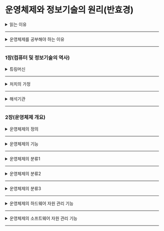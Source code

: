 # 운영체제와 정보기술의 원리(반효경)

<details>
  <summary> 읽는 이유 </summary>
  </br>
  <p>운영체제 공룡책을 보기 전에 가볍게 읽어보는 책</p>
  <p>코치님에게 추천받았다</p>
</details>
<hr>

<details>
  <summary> 운영체제를 공부해야 하는 이유 </summary>
  </br>
  <p>IT 업계가 빠르게 변화한다고 하지만 핵심 철학과 기초는 변하지 않는다</p>
  <p>컴퓨터 하드웨어와 소프트웨어를 총괄하는 운영체제의 의사결정 및 동작 원리를 통해 변하지 않는 원리와 철학에 대해 살펴 볼 수 있다</p>
</details>
<hr>

### 1장(컴퓨터 및 정보기술의 역사)

<details>
  <summary> 튜링머신 </summary>
  </br>
  <p>컴퓨터에 대한 가장 단순하고 매력적인 이론적 모델</p>
  <p>가상적이고 논리적인 기계라고 할 수 있다</p>
  <p>현대의 최첨단 컴퓨터로 풀 수 있는 모든 문제들을 간단한 튜링머신에도 풀 수 있다</p>
</details>
<hr>

<details>
  <summary> 처치의 가정 </summary>
  </br>
  <p>튜링머신보다 더 처리력이 우수한 컴퓨터 구조는 있을 수 없다</p>
  <p>알고리즘에 의해 풀리는 문제들은 그것을 풀기 위해 채택하는 컴퓨터 체계와는 무관하다</p>
</details>
<hr>

<details>
  <summary> 해석기관 </summary>
  </br>
  <p>반복적인 복잡한 계산을 정확하게 하기 위해 개발됨</p>
  <p>천공카드를 이용해서 프로그램될 수 있음</p>
  <p>현대의 컴퓨터에서 발견되는 네 가지 기본 구성 요소를 포함함(입력, 출력, 처리, 저장 장치)</p>
</details>
<hr>

### 2장(운영체제 개요)

<details>
  <summary> 운영체제의 정의 </summary>
  </br>
  <p>컴퓨터 하드웨어 바로 윗단에 설치되는 소프트웨어</p>
  <p>사용자 및 다른 모든 소프트웨어와 하드웨어를 연결하는 소프트웨어 계층</p>
  <p>메모리에 상주하는 운영체제의 부분을 커널이라 부른다(좁은 의미의 운영체제)</p>
</details>
<hr>

<details>
  <summary> 운영체제의 기능 </summary>
  </br>
  <p>하드웨어쪽 역할과 사용자쪽 역할의 두 가지로 나누어 볼 수 있다</p>
  <p>사용자가 직접 다루기 힘든 각종 하드웨어를 관리하고, 사용자에게 편한 인터페이스를 제공한다</p>
  <p>컴퓨터 시스템 내의 자원을 효율적으로 관리하고, 컴퓨터 시스템을 편리하게 사용할 수 있는 환경을 제공한다고 할 수 있다</p>
  <p>사용자와 자기 자신을 보호하는 보안도 담당한다</p>
</details>
<hr>

<details>
  <summary> 운영체제의 분류1 </summary>
  </br>
  <p>단일작업용 운영체제와 다중작업용 운영체제로 나눌 수 있다</p>
  <p>초창기 운영체제인 도스가 단일작업용의 대표적인 예시</p>
  <p>현대 대부분의 운영체제는 다중작업용, 윈도우가 대표적</p>
  <p>다중 작업 처리시 하나의 CPU에서 짧은 시간 규모로 번갈아가며 여러프로그램을 실행. 이와 같은 시스템을 시분할 시스템이라고 부른다</p>
  <p>메모리는 CPU와 달리 여러 프로그램이 동시에 올라올 수 있다. 메모리 공간을 분할해 동시에 여러 프로그램을 실행시키는 시스템을 다중 프로그래밍 시스템이라고 부른다</p>
</details>
<hr>

<details>
  <summary> 운영체제의 분류2 </summary>
  </br>
  <p>다중 사용자에 대한 동시 지원 여부로도 분류 가능하다</p>
  <p>흔히 서버라고 불리는 컴퓨터는 동시에 여러명이 접속해 사용가능한 예시</p>
</details>
<hr>

<details>
  <summary> 운영체제의 분류3 </summary>
  </br>
  <p>작업을 처리하는 방식으로도 분류 가능</p>
  <p>일괄처리(batch processing)방식과 시분할 방식, 실시간 방식으로도 나눌 수 있다</p>
  <p>현대 일반적인 컴퓨터는 대부분 시분할 방식</p>
  <p>실시간 방식은 정해진 시간안에 반드시 어떠한 일이 처리됨을 보장한다</p>
</details>
<hr>

<details>
  <summary> 운영체제의 하드웨어 자원 관리 기능 </summary>
  </br>
  <p>CPU와 메모리를 비롯해 주변장치, 입출력 장치들을 관리한다</p>
  <details>
    <summary> CPU 스케줄링 </summary>
    </br>
    <p>CPU에 프로세스를 적절히 할당하여 처리하도록 한다</p>
    <p>CPU를 효율적으로 사용하면서도 특정 프로세스가 불이익을 당하지 않도록 해야 한다</p>
    <p>선입선출, 라운드로빈, 우선순위 기법 등이 있다</p>
  </details>
  <details>
    <summary> 메모리 관리 </summary>
    </br>
    <p>메모리의 어느 부분이 어느 프로그램에 의해 사용되고 있는지 파악하고 유지해야 한다</p>
    <p>고정분할, 가변분할, 가상메모리 방식 등이 있다</p>
  </details>
  <details>
    <summary> 인터럽트 </summary>
    </br>
    <p>주변장치 및 입출력 장치는 인터럽트라는 메커니즘을 통해 관리된다</p>
    <p>CPU의 서비스가 필요한 경우에 신호를 발생시켜 서비스를 요청하며, 이때 발생시키는 신호를 인터럽트라 한다</p>
    <p>CPU는 스케줄링에 따라 작업을 수행하다가 인터럽트가 발생하면 하던 일을 멈추고 그를 수행한다</p>
  </details>
</details>
<hr>

<details>
  <summary> 운영체제의 소프트웨어 자원 관리 기능 </summary>
  </br>
  <p>다중 사용자에 대한 동시 지원 여부로도 분류 가능하다</p>
  <p>흔히 서버라고 불리는 컴퓨터는 동시에 여러명이 접속해 사용가능한 예시</p>
</details>
<hr>
